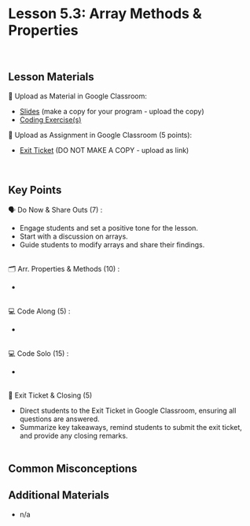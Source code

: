 # Lesson 5.3: Array Methods & Properties

<br>

## Lesson Materials

📖 Upload as Material in Google Classroom:
- [Slides]() (make a copy for your program - upload the copy)
- [Coding Exercise(s)]()

📝 Upload as Assignment in Google Classroom (5 points):
- [Exit Ticket]() (DO NOT MAKE A COPY - upload as link)

<br>


## Key Points

🗣️ Do Now & Share Outs (7) :
- Engage students and set a positive tone for the lesson.
- Start with a discussion on arrays.
- Guide students to modify arrays and share their findings.<br><br>

🗂️ Arr. Properties & Methods (10) :
- <br><br>

💻 Code Along (5) : 
- <br><br>

💻 Code Solo (15) : 
- <br><br>

👋 Exit Ticket & Closing (5)
- Direct students to the Exit Ticket in Google Classroom, ensuring all questions are answered.
- Summarize key takeaways, remind students to submit the exit ticket, and provide any closing remarks.<br><br>


## Common Misconceptions



## Additional Materials
- n/a
